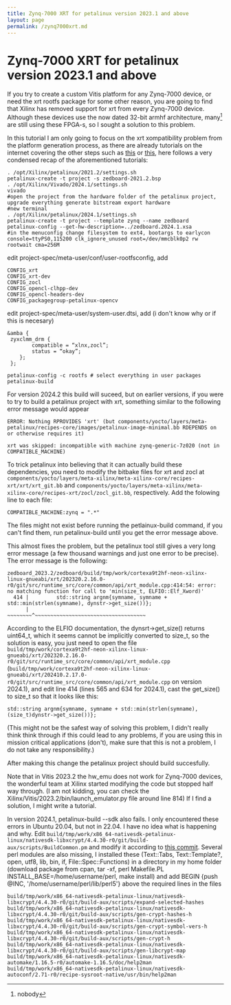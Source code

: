 ```yaml
---
title: Zynq-7000 XRT for petalinux version 2023.1 and above
layout: page
permalink: /zynq7000xrt.md
---
```

# Zynq-7000 XRT for petalinux version 2023.1 and above

If you try to create a custom Vitis platform for any Zynq-7000 device, or need the xrt rootfs package for some other reason, you are going to find that Xilinx has removed support for xrt from every Zynq-7000 device. Although these devices use the now dated 32-bit armhf architecture, many[^1] are still using these FPGA-s, so I sought a solution to this problem.
[^1]: nobody

In this tutorial I am only going to focus on the xrt xompatibility problem from the platform generation process, as there are already tutorials on the internet covering the other steps such as [this](https://www.hackster.io/news/microzed-chronicles-microzed-zynq-7000-vitis-platform-creation-df25e1054fb6) or [this](https://www.hackster.io/anujvaishnav20/building-custom-sdsoc-platform-with-petalinux-268bfd), here follows a very condensed recap of the aforementioned tutorials: 

```
. /opt/Xilinx/petalinux/2021.2/settings.sh
petalinux-create -t project -s zedboard-2021.2.bsp
. /opt/Xilinx/Vivado/2024.1/settings.sh
vivado
#open the project from the hardware folder of the petalinux project, upgrade everything generate bitstream export hardware
#new terminal
. /opt/Xilinx/petalinux/2024.1/settings.sh
petalinux-create -t project --template zynq --name zedboard
petalinux-config --get-hw-description=../zedboard.2024.1.xsa
#in the menuconfig change filesystem to ext4, bootargs to earlycon console=ttyPS0,115200 clk_ignore_unused root=/dev/mmcblk0p2 rw rootwait cma=256M
```
edit project-spec/meta-user/conf/user-rootfsconfig, add
```
CONFIG_xrt
CONFIG_xrt-dev
CONFIG_zocl
CONFIG_opencl-clhpp-dev
CONFIG_opencl-headers-dev
CONFIG_packagegroup-petalinux-opencv
```
edit project-spec/meta-user/system-user.dtsi, add (i don't know why or if this is necesary)
```
&amba {
 zyxclmm_drm {
 		compatible = “xlnx,zocl”;
 		status = “okay”;
 	};
 };
```
```
petalinux-config -c rootfs # select everything in user packages
petalinux-build
```

For version 2024.2 this build will suceed, but on earlier versions, if you were to try to build a petalinux project with xrt, something similar to the following error message would appear
```
ERROR: Nothing RPROVIDES 'xrt' (but components/yocto/layers/meta-petalinux/recipes-core/images/petalinux-image-minimal.bb RDEPENDS on or otherwise requires it)

xrt was skipped: incompatible with machine zynq-generic-7z020 (not in COMPATIBLE_MACHINE)
```
To trick petalinux into believing that it can actually build these dependencies, you need to modify the bitbake files for xrt and zocl at ```components/yocto/layers/meta-xilinx/meta-xilinx-core/recipes-xrt/xrt/xrt_git.bb``` and ```components/yocto/layers/meta-xilinx/meta-xilinx-core/recipes-xrt/zocl/zocl_git.bb```, respectively. Add the folowing line to each file:
```
COMPATIBLE_MACHINE:zynq = ".*"
```
The files might not exist before running the petlainux-build command, if you can't find them, run petalinux-build until you get the error message above.

This almost fixes the problem, but the petalinux tool still gives a very long error message (a few thousand warnings and just one error to be precise). The error message is the following:
```
zedboard_2023.2/zedboard/build/tmp/work/cortexa9t2hf-neon-xilinx-linux-gnueabi/xrt/202320.2.16.0-r0/git/src/runtime_src/core/common/api/xrt_module.cpp:414:54: error: no matching function for call to 'min(size_t, ELFIO::Elf_Xword)'
  414 |         std::string argnm{symname, symname + std::min(strlen(symname), dynstr->get_size())};
      |                                              ~~~~~~~~^~~~~~~~~~~~~~~~~~~~~~~~~~~~~~~~~~~~~
```
According to the ELFIO documentation, the dynsrt->get_size() returns uint64_t, which it seems cannot be implicitly converted to size_t, so the solution is easy, you just need to open the file ```build/tmp/work/cortexa9t2hf-neon-xilinx-linux-gnueabi/xrt/202320.2.16.0-r0/git/src/runtime_src/core/common/api/xrt_module.cpp``` (```build/tmp/work/cortexa9t2hf-neon-xilinx-linux-gnueabi/xrt/202410.2.17.0-r0/git/src/runtime_src/core/common/api/xrt_module.cpp``` on version 2024.1), and edit line 414 (lines 565 and 634 for 2024.1), cast the get_size() to size_t so that it looks like this:
```
std::string argnm{symname, symname + std::min(strlen(symname), (size_t)dynstr->get_size())};
```
(This might not be the safest way of solving this problem, I didn't really think think through if this could lead to any problems, if you are using this in mission critical applications (don't), make sure that this is not a problem, I do not take any responsibility.)

After making this change the petalinux project should build succesfully.

Note that in Vitis 2023.2 the hw_emu does not work for Zynq-7000 devices, the wonderful team at Xilinx started modifying the code but stopped half way through. (I am not kidding, you can check the Xilinx/Vitis/2023.2/bin/launch_emulator.py file around line 814) If I find a solution, I might write a tutorial.

In version 2024.1, petalinux-build --sdk also fails. I only encountered these errors in Ubuntu 20.04, but not in 22.04. I have no idea what is happening and why. Edit ```build/tmp/work/x86_64-nativesdk-petalinux-linux/nativesdk-libxcrypt/4.4.30-r0/git/build-aux/scripts/BuildCommon.pm``` and modify it according to [this commit](https://github.com/besser82/libxcrypt/pull/171/commits/ce562f4d33dc090fcd8f6ea1af3ba32cdc2b3c9c). Several perl modules are also missing, I installed these (Text::Tabs, Text::Template?, open, utf8, lib, bin, if, File::Spec::Functions) in a directory in my home folder (download package from cpan, tar -xf, perl Makefile.PL INSTALL_BASE=/home/username/perl, make install) and add BEGIN {push @INC, '/home/username/perl/lib/perl5'} above the required lines in the files 
```
build/tmp/work/x86_64-nativesdk-petalinux-linux/nativesdk-libxcrypt/4.4.30-r0/git/build-aux/scripts/expand-selected-hashes
build/tmp/work/x86_64-nativesdk-petalinux-linux/nativesdk-libxcrypt/4.4.30-r0/git/build-aux/scripts/gen-crypt-hashes-h
build/tmp/work/x86_64-nativesdk-petalinux-linux/nativesdk-libxcrypt/4.4.30-r0/git/build-aux/scripts/gen-crypt-symbol-vers-h
build/tmp/work/x86_64-nativesdk-petalinux-linux/nativesdk-libxcrypt/4.4.30-r0/git/build-aux/scripts/gen-crypt-h
build/tmp/work/x86_64-nativesdk-petalinux-linux/nativesdk-libxcrypt/4.4.30-r0/git/build-aux/scripts/gen-libcrypt-map
build/tmp/work/x86_64-nativesdk-petalinux-linux/nativesdk-automake/1.16.5-r0/automake-1.16.5/doc/help2man
build/tmp/work/x86_64-nativesdk-petalinux-linux/nativesdk-autoconf/2.71-r0/recipe-sysroot-native/usr/bin/help2man
```

